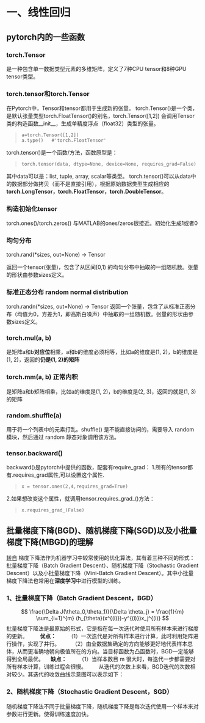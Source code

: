 # 一、线性回归
## pytorch内的一些函数
### torch.Tensor
是一种包含单一数据类型元素的多维矩阵，定义了7种CPU tensor和8种GPU tensor类型。
### torch.tensor和torch.Tensor
在Pytorch中，Tensor和tensor都用于生成新的张量。
torch.Tensor()是一个类，是默认张量类型torch.FloatTensor()的别名，torch.Tensor([1,2]) 会调用Tensor类的构造函数__init__，生成单精度浮点（float32）类型的张量。
> ```
> a=torch.Tensor([1,2])
> a.type()   #'torch.FloatTensor'

torch.tensor()是一个函数/方法，函数原型是：
>```
> torch.tensor(data, dtype=None, device=None, requires_grad=False)

其中data可以是：list, tuple, array, scalar等类型。
torch.tensor()可以从data中的数据部分做拷贝（而不是直接引用），根据原始数据类型生成相应的**torch.LongTensor，torch.FloatTensor，torch.DoubleTensor**。

### 构造初始化tensor
torch.ones()/torch.zeros() 与MATLAB的ones/zeros很接近。初始化生成1或者0
### 均匀分布
torch.rand(*sizes, out=None) → Tensor

返回一个tensor(张量)，包含了从区间[0,1) 的均匀分布中抽取的一组随机数。张量的形状由参数sizes定义。

### 标准正态分布 random normal distribution
torch.randn(*sizes, out=None) → Tensor
返回一个张量，包含了从标准正态分布（均值为0，方差为1，即高斯白噪声）中抽取的一组随机数。张量的形状由参数sizes定义。

### torch.mul(a, b)
是矩阵a和b**对应位**相乘，a和b的维度必须相等，比如a的维度是(1, 2)，b的维度是(1, 2)，返回的**仍是(1, 2)的矩阵**
### torch.mm(a, b) 正常内积
是矩阵a和b矩阵相乘，比如a的维度是(1, 2)，b的维度是(2, 3)，返回的就是(1, 3)的矩阵

### random.shuffle(a)
用于将一个列表中的元素打乱。shuffle() 是不能直接访问的，需要导入 random 模块，然后通过 random 静态对象调用该方法。

### tensor.backward()
backward()是pytorch中提供的函数，配套有require_grad：
1.所有的tensor都有.requires_grad属性,可以设置这个属性.
> ```
> x = tensor.ones(2,4,requires_grad=True)

2.如果想改变这个属性，就调用tensor.requires_grad_()方法：
> ```
> x.requires_grad_(False)

## 批量梯度下降(BGD)、随机梯度下降(SGD)以及小批量梯度下降(MBGD)的理解
[转自](https://www.cnblogs.com/lliuye/p/9451903.html)
梯度下降法作为机器学习中较常使用的优化算法，其有着三种不同的形式：批量梯度下降（Batch Gradient Descent）、随机梯度下降（Stochastic Gradient Descent）以及小批量梯度下降（Mini-Batch Gradient Descent）。其中小批量梯度下降法也常用在**深度学习**中进行模型的训练。
### 1、批量梯度下降（Batch Gradient Descent，BGD）
$$
\frac{\Delta J(\theta_0,\theta_1)}{\Delta \theta_j} = \frac{1}{m} \sum_{i=1}^{m} (h_{\theta}(x^{(i)})-y^{(i)})x_j^{(i)}
$$
批量梯度下降法是最原始的形式，它是指在每一次迭代时使用所有样本来进行梯度的更新。
  **优点：**
  （1）一次迭代是对所有样本进行计算，此时利用矩阵进行操作，实现了并行。
  （2）由全数据集确定的方向能够更好地代表样本总体，从而更准确地朝向极值所在的方向。当目标函数为凸函数时，BGD一定能够得到全局最优。
 **缺点：**
  （1）当样本数目 m 很大时，每迭代一步都需要对所有样本计算，训练过程会很慢。
  从迭代的次数上来看，BGD迭代的次数相对较少。其迭代的收敛曲线示意图可以表示如下：
  ### 2、随机梯度下降（Stochastic Gradient Descent，SGD）
  随机梯度下降法不同于批量梯度下降，随机梯度下降是每次迭代使用一个样本来对参数进行更新。使得训练速度加快。
